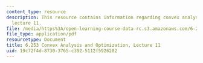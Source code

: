 ```yaml
---
content_type: resource
description: This resource contains information regarding convex analysis and optimization,
  lecture 11.
file: /media/https%3A/open-learning-course-data-rc.s3.amazonaws.com/6-253-convex-analysis-and-optimization-spring-2012/19c72f4d87303765c3925112f5926282_MIT6_253S12_lec11.pdf
file_type: application/pdf
resourcetype: Document
title: 6.253 Convex Analysis and Optimization, Lecture 11
uid: 19c72f4d-8730-3765-c392-5112f5926282
---
```

